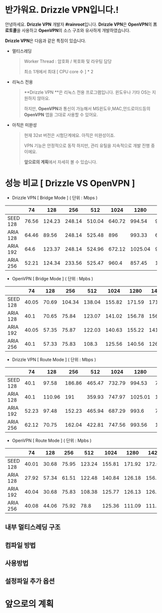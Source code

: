 # 반가워요. Drizzle VPN입니다.!

안녕하세요. **Drizzle VPN** 개발자 **#rainroot**입니다. **Drizzle VPN**은  **OpenVPN**의 **프로토콜**을 사용하고 **OpenVPN**의 소스 구조와 유사하게 개발하였습니다. 

**Drizzle VPN**은 다음과 같은 특징이 있습니다.

- 멀티스레딩

  > Worker Thread : 암호화 / 복호화 및 라우팅 담당
  >
  > 최소 1개에서 최대 [ CPU core 수 ] * 2

- 리눅스 전용

  > **Drizzle VPN **은 리눅스 전용 프로그램입니다. 윈도우나 기타 OS는 지원하지 않아요.
  >
  > 하지만, **OpenVPN**과 통신이 가능해서 MS윈도우,MAC,안드로이드등의 **OpenVPN** 앱을 그대로 사용할 수 있어요.

* 아직은 미완성

  > 현재 32st 버전은 시험단계에요. 아직은 미완성이죠. 
  >
  > VPN 기능은 안정적으로 동작 하지만,  관리 유틸을 지속적으로 개발 진행 중이에요.
  >
  > **앞으로의 계획**에서 자세히 볼 수 있습니다.



# 성능 비교 [ Drizzle VS OpenVPN ]

- Drizzle VPN [ Bridge Mode ]   ( 단위 : Mbps )

|          | 74    | 128    | 256    | 512    | 1024   | 1280    | 1420    | 1500    |
| -------- | ----- | ------ | ------ | ------ | ------ | ------- | ------- | ------- |
| SEED 128 | 76.56 | 124.23 | 248.14 | 510.04 | 640.72 | 994.54  | 935.01  | 996.8   |
| ARIA 128 | 64.46 | 89.56  | 248.14 | 525.48 | 896    | 993.33  | 690.92  | 1241.07 |
| ARIA 192 | 64.6  | 123.37 | 248.14 | 524.96 | 672.12 | 1025.04 | 996.04  | 1164.71 |
| ARIA 256 | 52.21 | 124.34 | 233.56 | 525.47 | 960.4  | 857.45  | 1118.08 | 996.77  |



- OpenVPN [ Bridge Mode ] ( 단위 : Mpbs )


|          | 74    | 128   | 256    | 512    | 1024   | 1280   | 1420   | 1500   |
| -------- | ----- | ----- | ------ | ------ | ------ | ------ | ------ | ------ |
| SEED 128 | 40.05 | 70.69 | 104.34 | 138.04 | 155.82 | 171.59 | 171.87 | 172.28 |
| ARIA 128 | 40.1  | 70.65 | 75.84  | 123.07 | 141.02 | 156.78 | 156.49 | 156.94 |
| ARIA 192 | 40.05 | 57.35 | 75.87  | 122.03 | 140.63 | 155.22 | 141.71 | 155.45 |
| ARIA 256 | 40.1  | 57.33 | 75.83  | 108.3  | 125.56 | 140.56 | 126.45 | 126.58 |



- Drizzle VPN [ Route Mode ] ( 단위 : Mbps )

|          | 74    | 128    | 256    | 512    | 1024   | 1280    | 1420    | 1500    |
| -------- | ----- | ------ | ------ | ------ | ------ | ------- | ------- | ------- |
| SEED 128 | 40.1  | 97.58  | 186.86 | 465.47 | 732.79 | 994.53  | 782.44  | 996.78  |
| ARIA 128 | 40.1  | 110.96 | 191    | 359.93 | 747.97 | 1025.01 | 1072.31 | 1012.05 |
| ARIA 192 | 52.23 | 97.48  | 152.23 | 465.94 | 687.29 | 993.6   | 736.71  | 1073.08 |
| ARIA 256 | 62.12 | 70.75  | 162.04 | 422.81 | 747.56 | 993.56  | 1057.07 | 1118.9  |



- OpenVPN [ Route Mode ] ( 단위 : Mpbs )


|          | 74    | 128   | 256   | 512    | 1024   | 1280   | 1420   | 1500   |
| -------- | ----- | ----- | ----- | ------ | ------ | ------ | ------ | ------ |
| SEED 128 | 40.01 | 30.68 | 75.95 | 123.24 | 155.81 | 171.92 | 172.03 | 172.11 |
| ARIA 128 | 27.92 | 57.34 | 61.51 | 122.48 | 140.84 | 126.18 | 156.52 | 156.75 |
| ARIA 192 | 40.04 | 30.68 | 75.83 | 108.38 | 125.77 | 126.13 | 126.5  | 141.77 |
| ARIA 256 | 40.08 | 44.06 | 75.92 | 78.8   | 125.36 | 111.09 | 111.25 | 126.53 |





## 내부 멀티스레딩 구조





## 컴파일 방법



## 사용방법



## 설정파일 추가 옵션




# 앞으로의 계획


